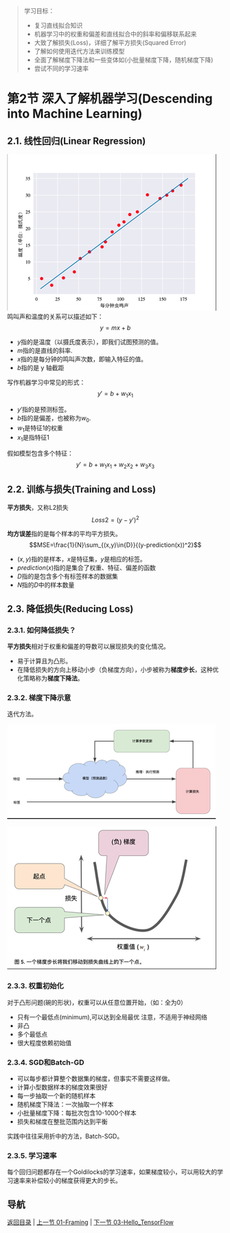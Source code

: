 > 学习目标：
>
> - 复习直线拟合知识
> - 机器学习中的权重和偏差和直线拟合中的斜率和偏移联系起来
> - 大致了解损失(Loss)，详细了解平方损失(Squared Error)
> - 了解如何使用迭代方法来训练模型
> - 全面了解梯度下降法和一些变体如(小批量梯度下降，随机梯度下降)
> - 尝试不同的学习速率

# 第2节 深入了解机器学习(Descending into Machine Learning)

## 2.1. 线性回归(Linear Regression)

![image-20181109153626952](assets/image-20181109153626952.png)
鸣叫声和温度的关系可以描述如下：
$$y=mx+b$$

 - $y$指的是温度（以摄氏度表示），即我们试图预测的值。
 - $m$指的是直线的斜率.
 - $x$指的是每分钟的鸣叫声次数，即输入特征的值。
 - $b$指的是 y 轴截距

写作机器学习中常见的形式：
$$y'=b+w_1x_1$$
 - $y'$指的是预测标签。
 - $b$指的是偏差，也被称为$w_0$.
 - $w_1$是特征1的权重
 - $x_1$是指特征1

假如模型包含多个特征：
$$y'=b+w_1x_1+w_2x_2+w_3x_3$$

## 2.2. 训练与损失(Training and Loss)

**平方损失**，又称L2损失
$$Loss2=(y-y')^2$$

**均方误差**指的是每个样本的平均平方损失。
$$MSE=\frac{1}{N}\sum_{(x,y)\in{D}}{(y-prediction(x))^2}$$

 - $(x,y)$指的是样本，$x$是特征集，$y$是相应的标签。
 - $prediction(x)$指的是集合了权重、特征、偏差的函数
 - $D$指的是包含多个有标签样本的数据集
 - $N$指的$D$中的样本数量

## 2.3. 降低损失(Reducing Loss)

### 2.3.1. 如何降低损失？

**平方损失**相对于权重和偏差的导数可以展现损失的变化情况。

 - 易于计算且为凸形。
 - 在降低损失的方向上移动小步（负梯度方向），小步被称为**梯度步长**，这种优化策略称为**梯度下降法**。

### 2.3.2. 梯度下降示意 

迭代方法。

![image-20181109153707470](assets/image-20181109153707470.png)

![image-20181109153719562](assets/image-20181109153719562.png)

### 2.3.3. 权重初始化

对于凸形问题(碗的形状)，权重可以从任意位置开始，（如：全为0）
  - 只有一个最低点(minimum),可以达到全局最优
注意，不适用于神经网络
  - 非凸
  - 多个最低点
  - 很大程度依赖初始值

### 2.3.4. SGD和Batch-GD

  - 可以每步都计算整个数据集的梯度，但事实不需要这样做。
  - 计算小型数据样本的梯度效果很好
  - 每一步抽取一个新的随机样本
  - 随机梯度下降法：一次抽取一个样本
  - 小批量梯度下降：每批次包含10-1000个样本
  - 损失和梯度在整批范围内达到平衡

 实践中往往采用折中的方法，Batch-SGD。

### 2.3.5. 学习速率

每个回归问题都存在一个Goldilocks的学习速率，如果梯度较小，可以用较大的学习速率来补偿较小的梯度获得更大的步长。

## 导航

[返回目录](../README.md) | [上一节 01-Framing](./01-framing.md) | [下一节 03-Hello_TensorFlow](./03-hello_tensorflow.md)